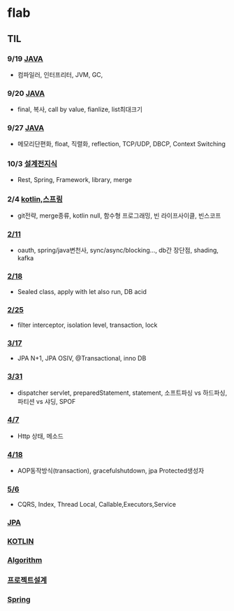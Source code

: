 # flab

## TIL
### 9/19 [JAVA](https://github.com/kps990515/flab/tree/master/919)
 - 컴파일러, 인터프리터, JVM, GC, 
### 9/20 [JAVA](https://github.com/kps990515/flab/tree/master/920)
 - final, 복사, call by value, fianlize, list최대크기
### 9/27 [JAVA](https://github.com/kps990515/flab/tree/master/927)
 - 메모리단편화, float, 직렬화, reflection, TCP/UDP, DBCP, Context Switching
### 10/3 [설계전지식](https://github.com/kps990515/flab/tree/master/1003)
 - Rest, Spring, Framework, library, merge
### 2/4 [kotlin,스프링](https://github.com/kps990515/flab/tree/master/0204)
 - git전략, merge종류, kotlin null, 함수형 프로그래밍, 빈 라이프사이클, 빈스코프
### [2/11](https://github.com/kps990515/flab/tree/master/0211) 
 - oauth, spring/java변천사, sync/async/blocking..., db간 장단점, shading, kafka
### [2/18](https://github.com/kps990515/flab/tree/master/0218)
 - Sealed class, apply with let also run, DB acid
### [2/25](https://github.com/kps990515/flab/tree/master/0225)
 - filter interceptor, isolation level, transaction, lock
### [3/17](https://github.com/kps990515/flab/tree/master/0317)
 - JPA N+1, JPA OSIV, @Transactional, inno DB
### [3/31](https://github.com/kps990515/flab/tree/master/0331)
 - dispatcher servlet, preparedStatement, statement, 소프트파싱 vs 하드파싱, 파티션 vs 샤딩, SPOF
### [4/7](https://github.com/kps990515/flab/tree/master/0407)
 - Http 상태, 메소드
### [4/18](https://github.com/kps990515/flab/tree/master/0421)
 - AOP동작방식(transaction), gracefulshutdown, jpa Protected생성자
### [5/6](https://github.com/kps990515/flab/tree/master/0506)
 - CQRS, Index, Thread Local, Callable,Executors,Service
### [JPA](https://github.com/kps990515/flab/tree/master/jpa)
### [KOTLIN](https://github.com/kps990515/flab/tree/master/kotlin)
### [Algorithm](https://github.com/kps990515/flab/tree/master/algorithm)
### [프로젝트설계](https://github.com/kps990515/flab/tree/master/project_design)
### [Spring](https://github.com/kps990515/flab/tree/master/spring)